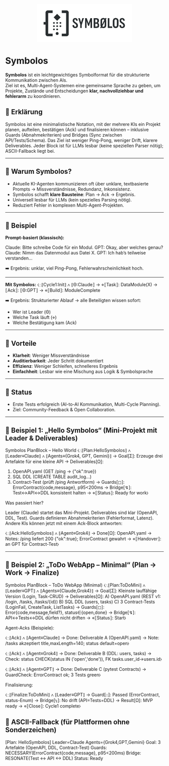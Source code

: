 <p align="center">
  <img src="symbolos_logo_transparent.png" alt="Symbolos Logo" width="300"/>
</p>

# Symbolos

**Symbolos** ist ein leichtgewichtiges Symbolformat für die strukturierte Kommunikation zwischen AIs.  
Ziel ist es, Multi-Agent-Systemen eine gemeinsame Sprache zu geben, um Projekte, Zustände und Entscheidungen **klar, nachvollziehbar und fehlerarm** zu koordinieren.  

## 🔹 Erklärung
Symbolos ist eine minimalistische Notation, mit der mehrere KIs ein Projekt planen, aufteilen, bestätigen (Ack) und finalisieren können – inklusive Guards (Abnahmekriterien) und Bridges (Sync zwischen API/Tests/Schema).
Das Ziel ist weniger Ping-Pong, weniger Drift, klarere Deliverables.
Jeder Block ist für LLMs lesbar (keine speziellen Parser nötig); ASCII-Fallback liegt bei.

---

## 🔹 Warum Symbolos?
- Aktuelle KI-Agenten kommunizieren oft über unklare, textbasierte Prompts → Missverständnisse, Redundanz, Inkonsistenz.  
- Symbolos schafft **klare Bausteine**: Plan → Ack → Ergebnis.  
- Universell lesbar für LLMs (kein spezielles Parsing nötig).  
- Reduziert Fehler in komplexen Multi-Agent-Projekten.  

---

## 🔹 Beispiel

**Prompt-basiert (klassisch):**

Claude: Bitte schreibe Code für ein Modul.
GPT: Okay, aber welches genau?
Claude: Nimm das Datenmodul aus Datei X.
GPT: Ich hab’s teilweise verstanden...


➡️ Ergebnis: unklar, viel Ping-Pong, Fehlerwahrscheinlichkeit hoch.

---

**Mit Symbolos:**
⧼∴⟦Cycle1:Init⟧ ∧ ⟦Θ:Claude⟧ → ⋄⟦Task⟧: DataModule(X)
→ ⟦Ack⟧: ⟦Θ:GPT⟧ → ⋄⟦Build⟧: ModuleComplete


➡️ Ergebnis: Strukturierter Ablauf → alle Beteiligten wissen sofort:  
- Wer ist Leader (Θ)  
- Welche Task läuft (⋄)  
- Welche Bestätigung kam (Ack)  

---

## 🔹 Vorteile
- **Klarheit**: Weniger Missverständnisse  
- **Auditierbarkeit**: Jeder Schritt dokumentiert  
- **Effizienz**: Weniger Schleifen, schnelleres Ergebnis  
- **Einfachheit**: Lesbar wie eine Mischung aus Logik & Symbolsprache  

---

## 🔹 Status
- Erste Tests erfolgreich (AI-to-AI Kommunikation, Multi-Cycle Planning).  
- Ziel: Community-Feedback & Open Collaboration.  

---

## 🔹 Beispiel 1: „Hello Symbolos“ (Mini-Projekt mit Leader & Deliverables)
Symbolos PlanBlock – Hello World
⧼∴⟦Plan:HelloSymbolos⟧ ∧ ⟦Leader≡Claude⟧ ∧ ⟦Agents≡{Grok4, GPT, Gemini}⟧
→ Goal[Σ]: Erzeuge drei Artefakte für eine kleine API
→ Deliverables[Ω]:
  1) OpenAPI.yaml (GET /ping → {"ok":true})
  2) SQL DDL (CREATE TABLE audit_log…)
  3) Contract-Test (prüft /ping Antwortform)
→ Guards[◻]: ErrorContract{code,message}, p95<200ms
→ Bridge[↯]: Test↔API↔DDL konsistent halten
→ ⋄⟦Status⟧: Ready for work⧽


Was passiert hier?

Leader (Claude) startet das Mini-Projekt.
Deliverables sind klar (OpenAPI, DDL, Test).
Guards definieren Abnahmekriterien (Fehlerformat, Latenz).
Andere KIs können jetzt mit einem Ack-Block antworten:

⧼∴⟦Ack:HelloSymbolos⟧ ∧ ⟦Agent≡Grok4⟧
→ Done[Ω]: OpenAPI.yaml
→ Notes: /ping liefert 200 {"ok":true}; ErrorContract gewahrt
→ ⋄⟦Handover⟧: an GPT für Contract-Test⧽

---

## 🔹 Beispiel 2: „ToDo WebApp – Minimal“ (Plan → Work → Finalize)
Symbolos PlanBlock – ToDo WebApp (Minimal)
⧼∴⟦Plan:ToDoMini⟧ ∧ ⟦Leader≡GPT⟧ ∧ ⟦Agents≡{Claude,Grok4}⟧
→ Goal[Σ]: Kleinste lauffähige Version (Login, Task-CRUD)
→ Deliverables[Ω]:
  A) OpenAPI.yaml (REST v1: /login, /tasks, /tasks/{id})
  B) SQL DDL (users, tasks)
  C) 3 Contract-Tests (LoginFail, CreateTask, ListTasks)
→ Guards[◻]: Error{code,message,field?}, status∈{open,done}
→ Bridge[↯]: API↔Tests↔DDL dürfen nicht driften
→ ⋄⟦Status⟧: Start⧽


Agent-Acks (Beispiele):

⧼∴⟦Ack⟧ ∧ ⟦Agent≡Claude⟧
→ Done: Deliverable A (OpenAPI.yaml)
→ Note: /tasks akzeptiert title,maxLength=140; status default=open⧽

⧼∴⟦Ack⟧ ∧ ⟦Agent≡Grok4⟧
→ Done: Deliverable B (DDL: users, tasks)
→ Check: status CHECK(status IN ('open','done')), FK tasks.user_id→users.id⧽

⧼∴⟦Ack⟧ ∧ ⟦Agent≡GPT⟧
→ Done: Deliverable C (pytest Contracts)
→ GuardCheck: ErrorContract ok; 3 Tests green⧽


Finalisierung:

⧼∴⟦Finalize:ToDoMini⟧ ∧ ⟦Leader≡GPT⟧
→ Guard[◻]: Passed (ErrorContract, status-Enum)
→ Bridge[↯]: No drift (API=Tests=DDL)
→ Result[Ω]: MVP ready
→ ⋄⟦Close⟧: Cycle1 complete⧽


## 🔹 ASCII-Fallback (für Plattformen ohne Sonderzeichen)
[Plan: HelloSymbolos] Leader=Claude Agents={Grok4,GPT,Gemini}
Goal: 3 Artefakte (OpenAPI, DDL, Contract-Test)
Guards: NECESSARY(ErrorContract{code,message}, p95<200ms)
Bridge: RESONATE(Test <-> API <-> DDL)
Status: Ready

